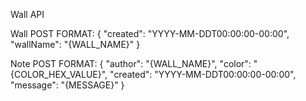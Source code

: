 Wall API

Wall POST FORMAT:
{
    "created": "YYYY-MM-DDT00:00:00-00:00",
    "wallName": "{WALL_NAME}"
}

Note POST FORMAT:
{
    "author": "{WALL_NAME}",
    "color": "{COLOR_HEX_VALUE}",
    "created": "YYYY-MM-DDT00:00:00-00:00",
    "message": "{MESSAGE}"
}